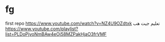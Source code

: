 # fg
first repo
https://www.youtube.com/watch?v=NZ4U9OZdtxk
تعليم جيت هب
https://www.youtube.com/playlist?list=PLDoPjvoNmBAw4eOj58MZPakHjaO3frVMF
